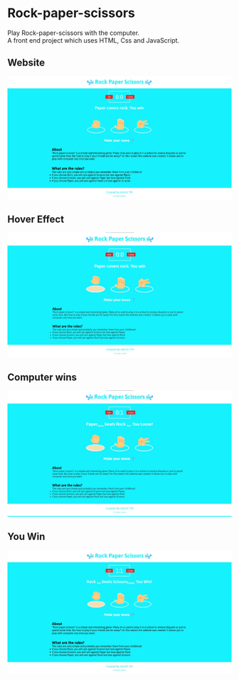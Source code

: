 # Rock-paper-scissors
Play Rock-paper-scissors with the computer. <br/>
A front end project which uses HTML, Css and JavaScript.

<h2>Website </h2>

![](img/one.jpg)

<h2>Hover Effect </h2>

![](img/Hover.jpg)

<h2>Computer wins </h2>

![](img/comp-win.jpg)


<h2>You Win</h2>

![](img/You-win.jpg)
